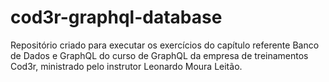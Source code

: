 # cod3r-graphql-database
Repositório criado para executar os exercícios do capítulo referente Banco de Dados e GraphQL do curso de GraphQL da empresa de treinamentos Cod3r, ministrado pelo instrutor Leonardo Moura Leitão.
